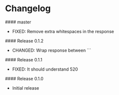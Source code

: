 # Changelog


#### master

- FIXED: Remove extra whitespaces in the response


#### Release 0.1.2

- CHANGED: Wrap response between ```


#### Release 0.1.1

- FIXED: It should understand 520


#### Release 0.1.0

- Initial release
